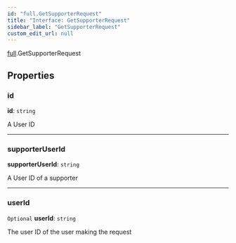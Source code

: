 ```yaml
---
id: "full.GetSupporterRequest"
title: "Interface: GetSupporterRequest"
sidebar_label: "GetSupporterRequest"
custom_edit_url: null
---
```


[full](../namespaces/full.md).GetSupporterRequest

## Properties

### id

 **id**: `string`

A User ID

___

### supporterUserId

 **supporterUserId**: `string`

A User ID of a supporter

___

### userId

 `Optional` **userId**: `string`

The user ID of the user making the request
